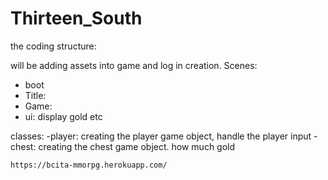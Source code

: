 # Thirteen_South

the coding structure:

will be adding assets into game and log in creation.
Scenes:
-   boot
-   Title:
-   Game:
-   ui: display gold etc

classes:
    -player: creating the player game object, handle the player input
    - chest: creating the chest game object. how much gold

    https://bcita-mmorpg.herokuapp.com/